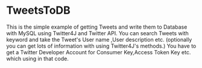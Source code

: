 # TweetsToDB
This is the simple example of getting Tweets and write them to Database with MySQL using Twitter4J and Twitter API.
You can search Tweets with keyword and take the Tweet's User name ,User description etc. (optionally you can get lots of information with using Twitter4J's methods.) 
You have to get a Twitter Developer Account for Consumer Key,Access Token Key etc. which using in that code.
